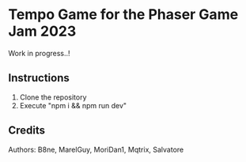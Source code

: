 # Tempo Game for the Phaser Game Jam 2023

Work in progress..!

## Instructions

1. Clone the repository
2. Execute "npm i && npm run dev"

## Credits

Authors: B8ne, MarelGuy, MoriDan1, Mqtrix, Salvatore
